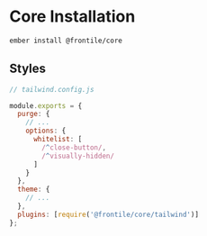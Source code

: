 # Core Installation

```sh
ember install @frontile/core
```

## Styles

```js
// tailwind.config.js

module.exports = {
  purge: {
    // ...
    options: {
      whitelist: [
        /^close-button/,
        /^visually-hidden/
      ]
    }
  },
  theme: {
    // ...
  },
  plugins: [require('@frontile/core/tailwind')]
};
```
